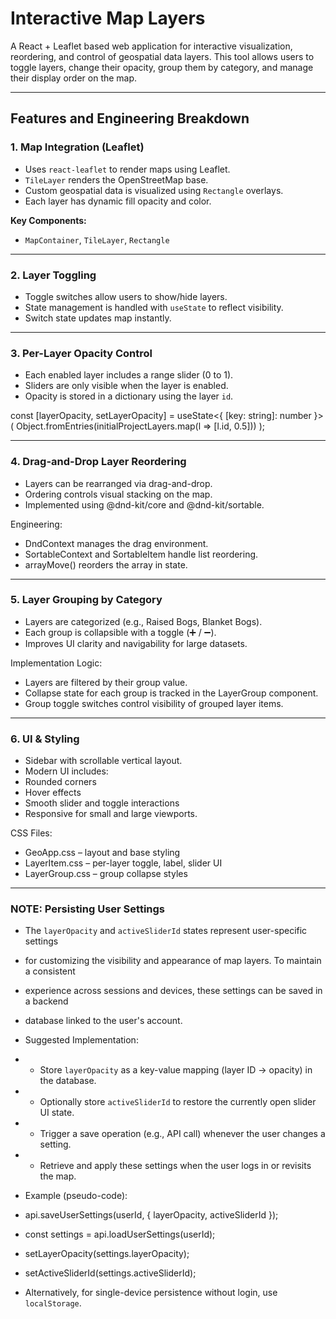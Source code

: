# Interactive Map Layers

A React + Leaflet based web application for interactive visualization, reordering, and control of geospatial data layers. This tool allows users to toggle layers, change their opacity, group them by category, and manage their display order on the map.

---

## Features and Engineering Breakdown

### 1. Map Integration (Leaflet)

- Uses `react-leaflet` to render maps using Leaflet.
- `TileLayer` renders the OpenStreetMap base.
- Custom geospatial data is visualized using `Rectangle` overlays.
- Each layer has dynamic fill opacity and color.

**Key Components:**
- `MapContainer`, `TileLayer`, `Rectangle`

---

### 2. Layer Toggling

- Toggle switches allow users to show/hide layers.
- State management is handled with `useState` to reflect visibility.
- Switch state updates map instantly.

---

### 3. Per-Layer Opacity Control

- Each enabled layer includes a range slider (0 to 1).
- Sliders are only visible when the layer is enabled.
- Opacity is stored in a dictionary using the layer `id`.

const [layerOpacity, setLayerOpacity] = useState<{ [key: string]: number }>(
  Object.fromEntries(initialProjectLayers.map(l => [l.id, 0.5]))
);

---

### 4. Drag-and-Drop Layer Reordering

- Layers can be rearranged via drag-and-drop.
- Ordering controls visual stacking on the map.
- Implemented using @dnd-kit/core and @dnd-kit/sortable.

Engineering:
- DndContext manages the drag environment.
- SortableContext and SortableItem handle list reordering.
- arrayMove() reorders the array in state.

---

### 5. Layer Grouping by Category

- Layers are categorized (e.g., Raised Bogs, Blanket Bogs).
- Each group is collapsible with a toggle (➕ / ➖).
- Improves UI clarity and navigability for large datasets.

Implementation Logic:
- Layers are filtered by their group value.
- Collapse state for each group is tracked in the LayerGroup component.
- Group toggle switches control visibility of grouped layer items.

---

### 6. UI & Styling
- Sidebar with scrollable vertical layout.
- Modern UI includes:
- Rounded corners
- Hover effects
- Smooth slider and toggle interactions
- Responsive for small and large viewports.

CSS Files:
- GeoApp.css – layout and base styling
- LayerItem.css – per-layer toggle, label, slider UI
- LayerGroup.css – group collapse styles

---

 ### NOTE: Persisting User Settings
 
 * The `layerOpacity` and `activeSliderId` states represent user-specific settings
 * for customizing the visibility and appearance of map layers. To maintain a consistent
 * experience across sessions and devices, these settings can be saved in a backend
 * database linked to the user's account.
 
 * Suggested Implementation:
 * - Store `layerOpacity` as a key-value mapping (layer ID → opacity) in the database.
 * - Optionally store `activeSliderId` to restore the currently open slider UI state.
 * - Trigger a save operation (e.g., API call) whenever the user changes a setting.
 * - Retrieve and apply these settings when the user logs in or revisits the map.
 
 * Example (pseudo-code):
 *   api.saveUserSettings(userId, { layerOpacity, activeSliderId });
 *   const settings = api.loadUserSettings(userId);
 *   setLayerOpacity(settings.layerOpacity);
 *   setActiveSliderId(settings.activeSliderId);
 
 * Alternatively, for single-device persistence without login, use `localStorage`.


